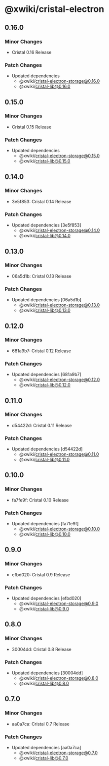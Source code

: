# @xwiki/cristal-electron

## 0.16.0

### Minor Changes

- Cristal 0.16 Release

### Patch Changes

- Updated dependencies
  - @xwiki/cristal-electron-storage@0.16.0
  - @xwiki/cristal-lib@0.16.0

## 0.15.0

### Minor Changes

- Cristal 0.15 Release

### Patch Changes

- Updated dependencies
  - @xwiki/cristal-electron-storage@0.15.0
  - @xwiki/cristal-lib@0.15.0

## 0.14.0

### Minor Changes

- 3e5f853: Cristal 0.14 Release

### Patch Changes

- Updated dependencies [3e5f853]
  - @xwiki/cristal-electron-storage@0.14.0
  - @xwiki/cristal-lib@0.14.0

## 0.13.0

### Minor Changes

- 06a5d1b: Cristal 0.13 Release

### Patch Changes

- Updated dependencies [06a5d1b]
  - @xwiki/cristal-electron-storage@0.13.0
  - @xwiki/cristal-lib@0.13.0

## 0.12.0

### Minor Changes

- 681a9b7: Cristal 0.12 Release

### Patch Changes

- Updated dependencies [681a9b7]
  - @xwiki/cristal-electron-storage@0.12.0
  - @xwiki/cristal-lib@0.12.0

## 0.11.0

### Minor Changes

- d54422d: Cristal 0.11 Release

### Patch Changes

- Updated dependencies [d54422d]
  - @xwiki/cristal-electron-storage@0.11.0
  - @xwiki/cristal-lib@0.11.0

## 0.10.0

### Minor Changes

- fa7fe9f: Cristal 0.10 Release

### Patch Changes

- Updated dependencies [fa7fe9f]
  - @xwiki/cristal-electron-storage@0.10.0
  - @xwiki/cristal-lib@0.10.0

## 0.9.0

### Minor Changes

- efbd020: Cristal 0.9 Release

### Patch Changes

- Updated dependencies [efbd020]
  - @xwiki/cristal-electron-storage@0.9.0
  - @xwiki/cristal-lib@0.9.0

## 0.8.0

### Minor Changes

- 30004dd: Cristal 0.8 Release

### Patch Changes

- Updated dependencies [30004dd]
  - @xwiki/cristal-electron-storage@0.8.0
  - @xwiki/cristal-lib@0.8.0

## 0.7.0

### Minor Changes

- aa0a7ca: Cristal 0.7 Release

### Patch Changes

- Updated dependencies [aa0a7ca]
  - @xwiki/cristal-electron-storage@0.7.0
  - @xwiki/cristal-lib@0.7.0
